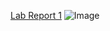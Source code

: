 [Lab Report 1](https://Sacha-Wallace.github.io/cse15l-lab-reports-f22/lab-report-1-week-0.html)
![Image](http://url/a.png)